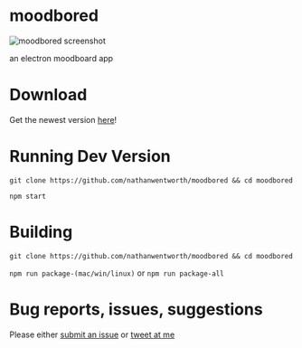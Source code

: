 # moodbored

![moodbored screenshot](https://github.com/nathanwentworth/moodbored/blob/master/docs/assets/img/moodbored-screenshot.png)

an electron moodboard app

# Download

Get the newest version [here](https://github.com/nathanwentworth/moodbored/releases/latest)!

# Running Dev Version

`git clone https://github.com/nathanwentworth/moodbored && cd moodbored`

`npm start`

# Building

`git clone https://github.com/nathanwentworth/moodbored && cd moodbored`

`npm run package-(mac/win/linux)` or `npm run package-all`

# Bug reports, issues, suggestions

Please either [submit an issue](https://github.com/nathanwentworth/moodbored/issues) or [tweet at me](https://twitter.com/nathanwentworth) 